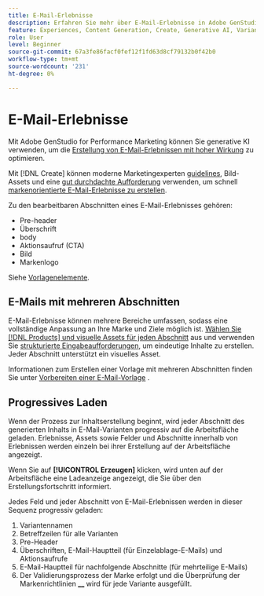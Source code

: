 ```yaml
---
title: E-Mail-Erlebnisse
description: Erfahren Sie mehr über E-Mail-Erlebnisse in Adobe GenStudio for Performance Marketing.
feature: Experiences, Content Generation, Create, Generative AI, Variant Generation
role: User
level: Beginner
source-git-commit: 67a3fe86facf0fef12f1fd63d8cf79132b0f42b0
workflow-type: tm+mt
source-wordcount: '231'
ht-degree: 0%

---
```



# E-Mail-Erlebnisse

Mit Adobe GenStudio for Performance Marketing können Sie generative KI verwenden, um die [Erstellung von E-Mail-Erlebnissen mit hoher Wirkung](/help/tutorials/create-email-experience.md) zu optimieren.

Mit [!DNL Create] können moderne Marketingexperten [guidelines](/help/user-guide/guidelines/overview.md), Bild-Assets und eine [ gut durchdachte Aufforderung](/help/user-guide/effective-prompts.md) verwenden, um schnell [markenorientierte E-Mail-Erlebnisse zu erstellen](/help/tutorials/create-email-experience.md).

Zu den bearbeitbaren Abschnitten eines E-Mail-Erlebnisses gehören:

* Pre-header
* Überschrift
* body
* Aktionsaufruf (CTA)
* Bild
* Markenlogo

Siehe [Vorlagenelemente](/help/user-guide/content/use-templates.md#template-elements).

<!-- ## Email capabilities

Content creators and marketers can produce brand-consistent email experiences in GenStudio for Performance Marketing. -->

## E-Mails mit mehreren Abschnitten

E-Mail-Erlebnisse können mehrere Bereiche umfassen, sodass eine vollständige Anpassung an Ihre Marke und Ziele möglich ist. [Wählen Sie  [!DNL Products]  und visuelle Assets für jeden Abschnitt](/help/tutorials/create-email-experience.md#add-parameters) aus und verwenden Sie [strukturierte Eingabeaufforderungen](/help/user-guide/effective-prompts.md#structured-prompts), um eindeutige Inhalte zu erstellen. Jeder Abschnitt unterstützt ein visuelles Asset.

Informationen zum Erstellen einer Vorlage mit mehreren Abschnitten finden Sie unter [Vorbereiten einer E-Mail-Vorlage](/help/user-guide/content/email-template.md) .

## Progressives Laden

Wenn der Prozess zur Inhaltserstellung beginnt, wird jeder Abschnitt des generierten Inhalts in E-Mail-Varianten progressiv auf die Arbeitsfläche geladen. Erlebnisse, Assets sowie Felder und Abschnitte innerhalb von Erlebnissen werden einzeln bei ihrer Erstellung auf der Arbeitsfläche angezeigt.

Wenn Sie auf **[!UICONTROL Erzeugen]** klicken, wird unten auf der Arbeitsfläche eine Ladeanzeige angezeigt, die Sie über den Erstellungsfortschritt informiert.

Jedes Feld und jeder Abschnitt von E-Mail-Erlebnissen werden in dieser Sequenz progressiv geladen:

1. Variantennamen
1. Betreffzeilen für alle Varianten
1. Pre-Header
1. Überschriften, E-Mail-Hauptteil (für Einzelablage-E-Mails) und Aktionsaufrufe
1. E-Mail-Hauptteil für nachfolgende Abschnitte (für mehrteilige E-Mails)
1. Der Validierungsprozess der Marke erfolgt und die Überprüfung der Markenrichtlinien [__](/help/user-guide/guidelines/brand-validation.md#brand-guidelines-check) wird für jede Variante ausgefüllt.
